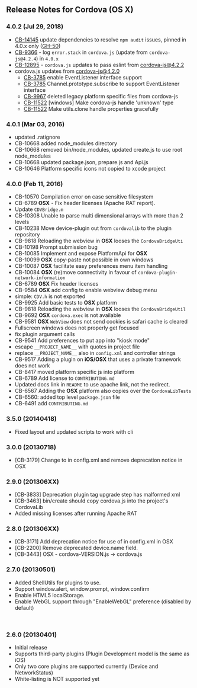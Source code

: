 <!--
#
# Licensed to the Apache Software Foundation (ASF) under one
# or more contributor license agreements.  See the NOTICE file
# distributed with this work for additional information
# regarding copyright ownership.  The ASF licenses this file
# to you under the Apache License, Version 2.0 (the
# "License"); you may not use this file except in compliance
# with the License.  You may obtain a copy of the License at
# 
# http://www.apache.org/licenses/LICENSE-2.0
# 
# Unless required by applicable law or agreed to in writing,
# software distributed under the License is distributed on an
# "AS IS" BASIS, WITHOUT WARRANTIES OR CONDITIONS OF ANY
#  KIND, either express or implied.  See the License for the
# specific language governing permissions and limitations
# under the License.
#
-->
## Release Notes for Cordova (OS X) ##
 
### 4.0.2 (Jul 29, 2018)
* [CB-14145](https://issues.apache.org/jira/browse/CB-14145) update dependencies to resolve `npm audit` issues, pinned in 4.0.x only ([GH-50](https://github.com/apache/cordova-osx/pull/50))
* [CB-9366](https://issues.apache.org/jira/browse/CB-9366) - log `error.stack` in `cordova.js` (update from `cordova-js@4.2.4`) in `4.0.x`
* [CB-12895](https://issues.apache.org/jira/browse/CB-12895) - `cordova.js` updates to pass eslint from cordova-js@4.2.2
* cordova.js updates from cordova-js@4.2.0
  - [CB-3785](https://issues.apache.org/jira/browse/CB-3785) enable EventListener interface support
  - [CB-3785](https://issues.apache.org/jira/browse/CB-3785) Channel.prototype.subscribe to support EventListener interface
  - [CB-9967](https://issues.apache.org/jira/browse/CB-9967) deleted legacy platform specific files from cordova-js
  - [CB-11522](https://issues.apache.org/jira/browse/CB-11522) [windows] Make cordova-js handle 'unknown' type
  - [CB-11522](https://issues.apache.org/jira/browse/CB-11522) Make utils.clone handle properties gracefully

### 4.0.1 (Mar 03, 2016)
* updated .ratignore
* CB-10668 added node_modules directory
* CB-10668 removed bin/node_modules, updated create.js to use root node_modules
* CB-10668 updated package.json, prepare.js and Api.js
* CB-10646 Platform specific icons not copied to xcode project

### 4.0.0 (Feb 11, 2016)
* CB-10570 Compilation error on case sensitive filesystem
* CB-6789 **OSX** - Fix header licenses (Apache RAT report).
* Update `CDVBridge.m`
* CB-10308 Unable to parse multi dimensional arrays with more than 2 levels
* CB-10238 Move device-plugin out from `cordovalib` to the plugin repository
* CB-9818 Reloading the webview in **OSX** looses the `CordovaBridgeUti`
* CB-10198 Prompt submission bug
* CB-10085 Implement and expose PlatformApi for **OSX**
* CB-10099 **OSX** copy-paste not possible in own windows
* CB-10087 **OSX** facilitate easy preferences menu item handling
* CB-10084 **OSX** (re)move connectivity in favour of `cordova-plugin-network-information`
* CB-6789 **OSX** Fix header licenses 
* CB-9584 **OSX** add config to enable webview debug menu
* simple: `CDV.h` is not exported
* CB-9925 Add basic tests to **OSX** platform
* CB-9818 Reloading the webview in **OSX** looses the `CordovaBridgeUtil`
* CB-9692 **OSX** `cordova.exec` is not available
* CB-9581 **OSX** `WebView` does not send cookies is safari cache is cleared 
* Fullscreen windows does not properly get focused
* fix plugin argument calls
* CB-9541 Add preferences to put app into "kiosk mode"
* escape `__PROJECT_NAME__` with quotes in project file
* replace `__PROJECT_NAME__` also in `config.xml` and controller strings
* CB-9517 Adding a plugin on **iOS/OSX** that uses a private framework does not work 
* CB-8417 moved platform specific js into platform
* CB-6789 Add license to `CONTRIBUTING.md`
* Updated docs link in `README` to use apache link, not the redirect.
* CB-6567 Adding the **OSX** platform also copies over the `CordovaLibTests`
* CB-6560: added top level `package.json` file
* CB-6491 add `CONTRIBUTING.md`


### 3.5.0 (20140418) ###
* Fixed layout and updated scripts to work with cli

### 3.0.0 (20130718) ###

* [CB-3179] Change <plugin> to <feature> in config.xml and remove deprecation notice in OSX

### 2.9.0 (201306XX) ###

* [CB-3833] Deprecation plugin tag upgrade step has malformed xml
* [CB-3463] bin/create should copy cordova.js into the project's CordovaLib
* Added missing licenses after running Apache RAT

### 2.8.0 (201306XX) ###

* [CB-3171] Add deprecation notice for use of <plugin> in config.xml in OSX
* [CB-2200] Remove deprecated device.name field.
* [CB-3443] OSX - cordova-VERSION.js -> cordova.js

### 2.7.0 (20130501) ###

* Added ShellUtils for plugins to use.
* Support window.alert, window.prompt, window.confirm
* Enable HTML5 localStorage.
* Enable WebGL support through "EnableWebGL" preference (disabled by default)

<br />

### 2.6.0 (20130401) ###
* Initial release
* Supports third-party plugins (Plugin Development model is the same as iOS)
* Only two core plugins are supported currently (Device and NetworkStatus)
* White-listing is NOT supported yet
<br />
